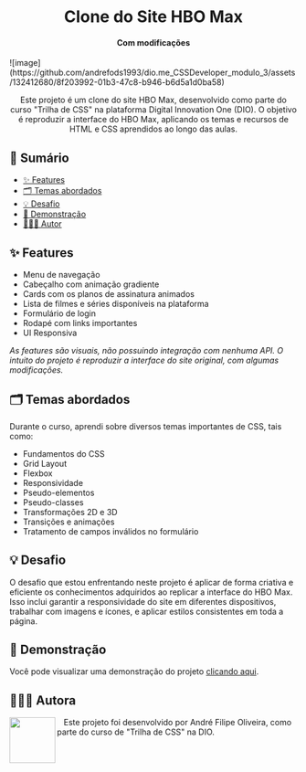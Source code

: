 <h1 align="center">Clone do Site HBO Max</h1>
<h4 align="center">Com modificações</h4>
![image](https://github.com/andrefods1993/dio.me_CSSDeveloper_modulo_3/assets/132412680/8f203992-01b3-47c8-b946-b6d5a1d0ba58)

<p align="center">
  Este projeto é um clone do site HBO Max, desenvolvido como parte do curso "Trilha de CSS" na plataforma Digital Innovation One (DIO). O objetivo é reproduzir a interface do HBO Max, aplicando os temas e recursos de HTML e CSS aprendidos ao longo das aulas.
</p>

## 📎 Sumário

- [✨ Features](#features)
- [🗂️ Temas abordados](#topics)
- [💡 Desafio](#challenges)
- [🚀 Demonstração](#demo)
- [🧑🏾‍💻 Autor](#author)

<h2 id="features">✨ Features</h2>

- Menu de navegação
- Cabeçalho com animação gradiente
- Cards com os planos de assinatura animados
- Lista de filmes e séries disponíveis na plataforma
- Formulário de login
- Rodapé com links importantes
- UI Responsiva

*As features são visuais, não possuindo integração com nenhuma API. O intuito do projeto é reproduzir a interface do site original, com algumas modificações.*

<h2 id="topics">🗂️ Temas abordados</h2>

Durante o curso, aprendi sobre diversos temas importantes de CSS, tais como:

- Fundamentos do CSS
- Grid Layout
- Flexbox
- Responsividade
- Pseudo-elementos
- Pseudo-classes
- Transformações 2D e 3D
- Transições e animações
- Tratamento de campos inválidos no formulário

<h2 id="challenges">💡 Desafio</h2>

O desafio que estou enfrentando neste projeto é aplicar de forma criativa e eficiente os conhecimentos adquiridos ao replicar a interface do HBO Max. Isso inclui garantir a responsividade do site em diferentes dispositivos, trabalhar com imagens e ícones, e aplicar estilos consistentes em toda a página.

<h2 id="demo">🚀 Demonstração</h2>

Você pode visualizar uma demonstração do projeto [clicando aqui](https://andrefods1993.github.io/dio.me_CSSDeveloper_modulo_3/).

<h2 id="author">🧑🏾‍💻 Autora</h2>

<p>
    <img align=left margin=10 width=80 src="https://avatars.githubusercontent.com/u/132412680?v=4"/>
    <p>&nbsp&nbsp&nbspEste projeto foi desenvolvido por André Filipe Oliveira, como parte do curso de "Trilha de CSS" na DIO.<br>
</p> 
